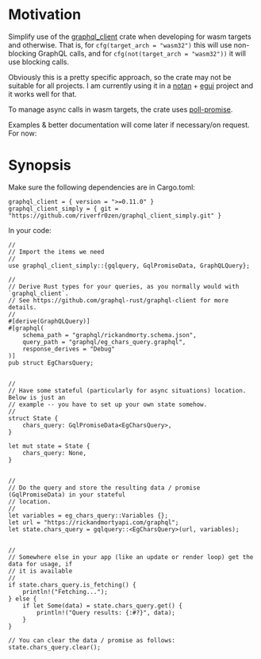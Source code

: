 # Motivation 

Simplify use of the [graphql_client](https://github.com/graphql-rust/graphql-client) crate when developing for wasm targets and otherwise. That is, for `cfg(target_arch = "wasm32")` this will use non-blocking GraphQL calls, and for `cfg(not(target_arch = "wasm32"))` it will use blocking calls.

Obviously this is a pretty specific approach, so the crate may not be suitable for all projects. I am currently using it in a [notan](https://github.com/Nazariglez/notan) + [egui](https://github.com/emilk/egui) project and it works well for that.

To manage async calls in wasm targets, the crate uses [poll-promise](https://github.com/EmbarkStudios/poll-promise).

Examples & better documentation will come later if necessary/on request. For now:


# Synopsis


Make sure the following dependencies are in Cargo.toml:

```
graphql_client = { version = ">=0.11.0" }
graphql_client_simply = { git = "https://github.com/riverfr0zen/graphql_client_simply.git" }
```

In your code: 

```
//
// Import the items we need
//
use graphql_client_simply::{gqlquery, GqlPromiseData, GraphQLQuery};

//
// Derive Rust types for your queries, as you normally would with `graphql_client`. 
// See https://github.com/graphql-rust/graphql-client for more details.
//
#[derive(GraphQLQuery)]
#[graphql(
    schema_path = "graphql/rickandmorty.schema.json",
    query_path = "graphql/eg_chars_query.graphql",
    response_derives = "Debug"
)]
pub struct EgCharsQuery;


//
// Have some stateful (particularly for async situations) location. Below is just an
// example -- you have to set up your own state somehow.
//
struct State {
    chars_query: GqlPromiseData<EgCharsQuery>,
}

let mut state = State {
    chars_query: None,
}


//
// Do the query and store the resulting data / promise (GqlPromiseData) in your stateful
// location. 
//
let variables = eg_chars_query::Variables {};
let url = "https://rickandmortyapi.com/graphql";
let state.chars_query = gqlquery::<EgCharsQuery>(url, variables);


//
// Somewhere else in your app (like an update or render loop) get the data for usage, if
// it is available
//
if state.chars_query.is_fetching() {
    println!("Fetching...");
} else {
    if let Some(data) = state.chars_query.get() {
        println!("Query results: {:#?}", data);
    }
}

// You can clear the data / promise as follows:
state.chars_query.clear();
```
